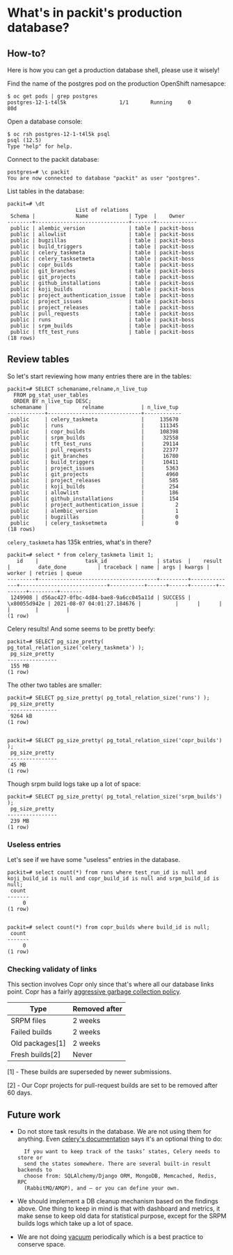 # What's in packit's production database?

## How-to?

Here is how you can get a production database shell, please use it wisely!

Find the name of the postgres pod on the production OpenShift namesapce:

    $ oc get pods | grep postgres
    postgres-12-1-t4l5k                 1/1       Running     0          80d

Open a database console:

    $ oc rsh postgres-12-1-t4l5k psql
    psql (12.5)
    Type "help" for help.

Connect to the packit database:

    postgres=# \c packit
    You are now connected to database "packit" as user "postgres".

List tables in the database:

    packit=# \dt
                          List of relations
     Schema |             Name             | Type  |    Owner
    --------+------------------------------+-------+-------------
     public | alembic_version              | table | packit-boss
     public | allowlist                    | table | packit-boss
     public | bugzillas                    | table | packit-boss
     public | build_triggers               | table | packit-boss
     public | celery_taskmeta              | table | packit-boss
     public | celery_tasksetmeta           | table | packit-boss
     public | copr_builds                  | table | packit-boss
     public | git_branches                 | table | packit-boss
     public | git_projects                 | table | packit-boss
     public | github_installations         | table | packit-boss
     public | koji_builds                  | table | packit-boss
     public | project_authentication_issue | table | packit-boss
     public | project_issues               | table | packit-boss
     public | project_releases             | table | packit-boss
     public | pull_requests                | table | packit-boss
     public | runs                         | table | packit-boss
     public | srpm_builds                  | table | packit-boss
     public | tft_test_runs                | table | packit-boss
    (18 rows)

## Review tables

So let's start reviewing how many entries there are in the tables:

    packit=# SELECT schemaname,relname,n_live_tup
      FROM pg_stat_user_tables
      ORDER BY n_live_tup DESC;
     schemaname |           relname            | n_live_tup
    ------------+------------------------------+------------
     public     | celery_taskmeta              |     135670
     public     | runs                         |     111345
     public     | copr_builds                  |     108398
     public     | srpm_builds                  |      32558
     public     | tft_test_runs                |      29114
     public     | pull_requests                |      22377
     public     | git_branches                 |      16780
     public     | build_triggers               |      10411
     public     | project_issues               |       5363
     public     | git_projects                 |       4960
     public     | project_releases             |        585
     public     | koji_builds                  |        254
     public     | allowlist                    |        186
     public     | github_installations         |        154
     public     | project_authentication_issue |          2
     public     | alembic_version              |          1
     public     | bugzillas                    |          0
     public     | celery_tasksetmeta           |          0
    (18 rows)

`celery_taskmeta` has 135k entries, what's in there?

    packit=# select * from celery_taskmeta limit 1;
       id    |               task_id                | status  |    result    |         date_done          | traceback | name | args | kwargs | worker | retries | queue
    ---------+--------------------------------------+---------+--------------+----------------------------+-----------+------+------+--------+--------+---------+-------
     1249908 | d56ac427-0fbc-4d84-bae8-9a6cc045a11d | SUCCESS | \x80055d942e | 2021-08-07 04:01:27.184676 |           |      |      |        |        |         |
    (1 row)

Celery results! And some seems to be pretty beefy:

    packit=# SELECT pg_size_pretty( pg_total_relation_size('celery_taskmeta') );
     pg_size_pretty
    ----------------
     155 MB
    (1 row)

The other two tables are smaller:

    packit=# SELECT pg_size_pretty( pg_total_relation_size('runs') );
     pg_size_pretty
    ----------------
     9264 kB
    (1 row)


    packit=# SELECT pg_size_pretty( pg_total_relation_size('copr_builds') );
     pg_size_pretty
    ----------------
     45 MB
    (1 row)

Though srpm build logs take up a lot of space:

    packit=# SELECT pg_size_pretty( pg_total_relation_size('srpm_builds') );
     pg_size_pretty
    ----------------
     239 MB
    (1 row)

### Useless entries

Let's see if we have some "useless" entries in the database.

    packit=# select count(*) from runs where test_run_id is null and koji_build_id is null and copr_build_id is null and srpm_build_id is null;
     count
    -------
         0
    (1 row)


    packit=# select count(*) from copr_builds where build_id is null;
     count
    -------
         0
    (1 row)

### Checking validaty of links

This section involves Copr only since that's where all our database links
point. Copr has a fairly [aggressive garbage collection
policy](https://docs.pagure.org/copr.copr/user_documentation.html#how-long-do-you-keep-the-builds).

| Type            | Removed after |
| --------------- | ------------- |
| SRPM files      | 2 weeks       |
| Failed builds   | 2 weeks       |
| Old packages[1] | 2 weeks       |
| Fresh builds[2] | Never         |

[1] - These builds are superseded by newer submissions.

[2] - Our Copr projects for pull-request builds are set to be removed after 60 days.

## Future work

- Do not store task results in the database. We are not using them for
  anything. Even [celery's
  documentation](https://docs.celeryproject.org/en/stable/getting-started/first-steps-with-celery.html#keeping-results)
  says it's an optional thing to do:

        If you want to keep track of the tasks’ states, Celery needs to store or
        send the states somewhere. There are several built-in result backends to
        choose from: SQLAlchemy/Django ORM, MongoDB, Memcached, Redis, RPC
        (RabbitMQ/AMQP), and – or you can define your own.

- We should implement a DB cleanup mechanism based on the findings above. One
  thing to keep in mind is that with dashboard and metrics, it make sense to keep
  old data for statistical purpose, except for the SRPM builds logs which take up
  a lot of space.

- We are not doing
  [vacuum](https://www.postgresql.org/docs/current/sql-vacuum.html)
  periodically which is a best practice to conserve space.
